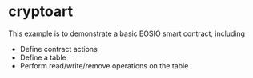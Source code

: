 # cryptoart

This example is to demonstrate a basic EOSIO smart contract, including

- Define contract actions
- Define a table
- Perform read/write/remove operations on the table
